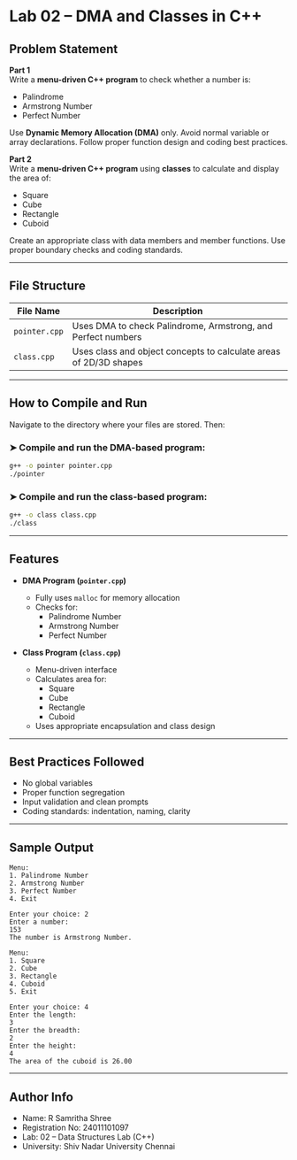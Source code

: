 # Lab 02 – DMA and Classes in C++

## Problem Statement

**Part 1**  
Write a **menu-driven C++ program** to check whether a number is:
- Palindrome
- Armstrong Number
- Perfect Number

Use **Dynamic Memory Allocation (DMA)** only. Avoid normal variable or array declarations. Follow proper function design and coding best practices.

**Part 2**  
Write a **menu-driven C++ program** using **classes** to calculate and display the area of:
- Square
- Cube
- Rectangle
- Cuboid

Create an appropriate class with data members and member functions. Use proper boundary checks and coding standards.

---

## File Structure

| File Name     | Description                                                              |
|---------------|--------------------------------------------------------------------------|
| `pointer.cpp` | Uses DMA to check Palindrome, Armstrong, and Perfect numbers             |
| `class.cpp`   | Uses class and object concepts to calculate areas of 2D/3D shapes        |

---

## How to Compile and Run

Navigate to the directory where your files are stored. Then:

### ➤ Compile and run the DMA-based program:
```bash
g++ -o pointer pointer.cpp
./pointer
```

### ➤ Compile and run the class-based program:
```bash
g++ -o class class.cpp
./class
```

---

## Features

- **DMA Program (`pointer.cpp`)**
  - Fully uses `malloc` for memory allocation
  - Checks for:
    - Palindrome Number
    - Armstrong Number
    - Perfect Number

- **Class Program (`class.cpp`)**
  - Menu-driven interface
  - Calculates area for:
    - Square
    - Cube
    - Rectangle
    - Cuboid
  - Uses appropriate encapsulation and class design

---

## Best Practices Followed

- No global variables
- Proper function segregation
- Input validation and clean prompts
- Coding standards: indentation, naming, clarity

---

## Sample Output

```
Menu:
1. Palindrome Number
2. Armstrong Number
3. Perfect Number
4. Exit

Enter your choice: 2
Enter a number:
153
The number is Armstrong Number.
```

```
Menu:
1. Square
2. Cube
3. Rectangle
4. Cuboid
5. Exit

Enter your choice: 4
Enter the length:
3
Enter the breadth:
2
Enter the height:
4
The area of the cuboid is 26.00
```
---
## Author Info

- Name: R Samritha Shree   
- Registration No: 24011101097
- Lab: 02 – Data Structures Lab (C++)
- University: Shiv Nadar University Chennai 

